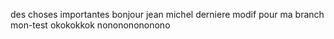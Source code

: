 des choses importantes
bonjour jean michel
derniere modif
pour ma branch mon-test
okokokkok
nonononononono